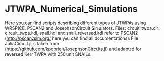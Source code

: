 # JTWPA_Numerical_Simulations
Here you can find scripts describing different types of JTWPAs using WRSPICE, PSCAN2 and JosephsonCircuit Simulators. 
Files: circuit_twpa.cir, circuit_twpa.hdl, snail.hdl and snail_reversed.hdl refer to PSCAN2 (http://pscan2sim.org/ here you can find all documentations).
File JuliaCircuit.jl is taken from (https://github.com/kpobrien/JosephsonCircuits.jl) and adapted for reversed Kerr TWPA with 250 unit SNAILs.
